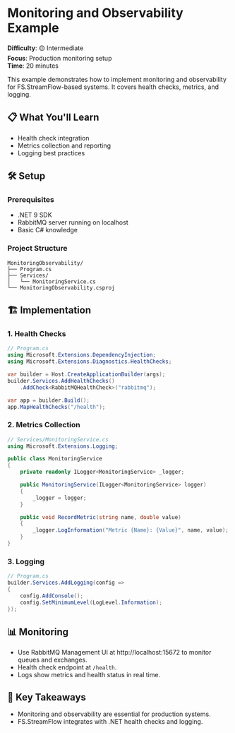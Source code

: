 # Monitoring and Observability Example

**Difficulty**: 🟡 Intermediate  
**Focus**: Production monitoring setup  
**Time**: 20 minutes

This example demonstrates how to implement monitoring and observability for FS.StreamFlow-based systems. It covers health checks, metrics, and logging.

## 📋 What You'll Learn
- Health check integration
- Metrics collection and reporting
- Logging best practices

## 🛠️ Setup

### Prerequisites
- .NET 9 SDK
- RabbitMQ server running on localhost
- Basic C# knowledge

### Project Structure
```
MonitoringObservability/
├── Program.cs
├── Services/
│   └── MonitoringService.cs
└── MonitoringObservability.csproj
```

## 🏗️ Implementation

### 1. Health Checks

```csharp
// Program.cs
using Microsoft.Extensions.DependencyInjection;
using Microsoft.Extensions.Diagnostics.HealthChecks;

var builder = Host.CreateApplicationBuilder(args);
builder.Services.AddHealthChecks()
    .AddCheck<RabbitMQHealthCheck>("rabbitmq");

var app = builder.Build();
app.MapHealthChecks("/health");
```

### 2. Metrics Collection

```csharp
// Services/MonitoringService.cs
using Microsoft.Extensions.Logging;

public class MonitoringService
{
    private readonly ILogger<MonitoringService> _logger;

    public MonitoringService(ILogger<MonitoringService> logger)
    {
        _logger = logger;
    }

    public void RecordMetric(string name, double value)
    {
        _logger.LogInformation("Metric {Name}: {Value}", name, value);
    }
}
```

### 3. Logging

```csharp
// Program.cs
builder.Services.AddLogging(config =>
{
    config.AddConsole();
    config.SetMinimumLevel(LogLevel.Information);
});
```

## 📊 Monitoring
- Use RabbitMQ Management UI at http://localhost:15672 to monitor queues and exchanges.
- Health check endpoint at `/health`.
- Logs show metrics and health status in real time.

## 🎯 Key Takeaways
- Monitoring and observability are essential for production systems.
- FS.StreamFlow integrates with .NET health checks and logging. 